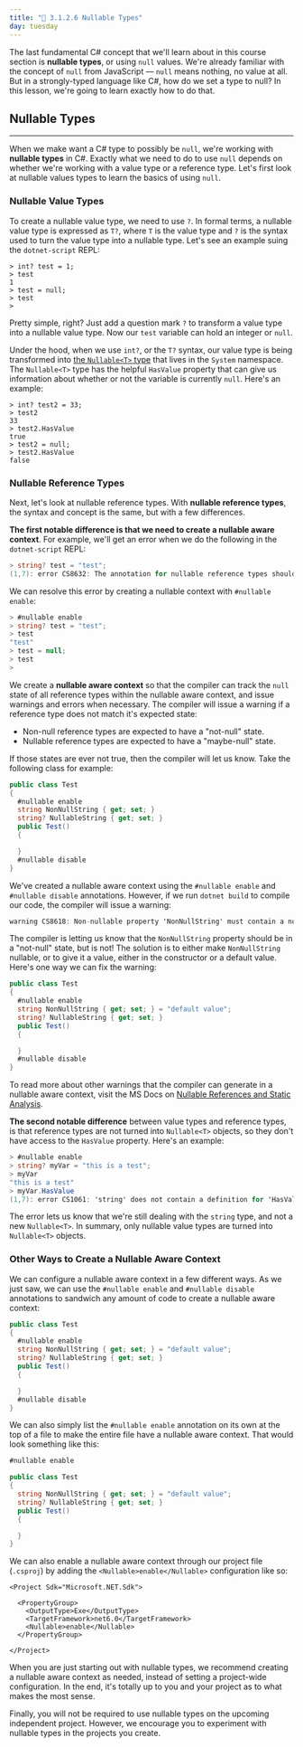 ```yaml
---
title: "📓 3.1.2.6 Nullable Types"
day: tuesday
---
```


The last fundamental C# concept that we'll learn about in this course section is **nullable types**, or using `null` values. We're already familiar with the concept of `null` from JavaScript — `null` means nothing, no value at all. But in a strongly-typed language like C#, how do we set a type to null? In this lesson, we're going to learn exactly how to do that. 

## Nullable Types
---

When we make want a C# type to possibly be `null`, we're working with **nullable types** in C#. Exactly what we need to do to use `null` depends on whether we're working with a value type or a reference type. Let's first look at nullable values types to learn the basics of using `null`. 

### Nullable Value Types

To create a nullable value type, we need to use `?`. In formal terms, a nullable value type is expressed as `T?`, where `T` is the value type and `?` is the syntax used to turn the value type into a nullable type. Let's see an example suing the `dotnet-script` REPL:

```
> int? test = 1;
> test
1
> test = null;
> test
>
```

Pretty simple, right? Just add a question mark `?` to transform a value type into a nullable value type. Now our `test` variable can hold an integer or `null`. 

Under the hood, when we use `int?`, or the `T?` syntax, our value type is being transformed into [the `Nullable<T>` type](https://learn.microsoft.com/en-us/dotnet/api/system.nullable-1?view=net-6.0) that lives in the `System` namespace. The `Nullable<T>` type has the helpful `HasValue` property that can give us information about whether or not the variable is currently `null`. Here's an example:

```
> int? test2 = 33;
> test2
33
> test2.HasValue
true
> test2 = null;
> test2.HasValue
false
```

### Nullable Reference Types

Next, let's look at nullable reference types. With **nullable reference types**, the syntax and concept is the same, but with a few differences. 

**The first notable difference is that we need to create a nullable aware context**. For example, we'll get an error when we do the following in the `dotnet-script` REPL:

```csharp
> string? test = "test";
(1,7): error CS8632: The annotation for nullable reference types should only be used in code within a '#nullable' annotations context.
```

We can resolve this error by creating a nullable context with `#nullable enable`:

```csharp
> #nullable enable
> string? test = "test";
> test
"test"
> test = null;
> test
>
```

We create a **nullable aware context** so that the compiler can track the `null` state of all reference types within the nullable aware context, and issue warnings and errors when necessary. The compiler will issue a warning if a reference type does not match it's expected state:

* Non-null reference types are expected to have a "not-null" state.
* Nullable reference types are expected to have a "maybe-null" state. 

If those states are ever not true, then the compiler will let us know. Take the following class for example:

```csharp
public class Test
{
  #nullable enable
  string NonNullString { get; set; }
  string? NullableString { get; set; }
  public Test()
  {

  }
  #nullable disable
}
```

We've created a nullable aware context using the `#nullable enable` and `#nullable disable` annotations. However, if we run `dotnet build` to compile our code, the compiler will issue a warning:

```csharp
warning CS8618: Non-nullable property 'NonNullString' must contain a non-null value when exiting constructor. Consider declaring the property as nullable. 
```

The compiler is letting us know that the `NonNullString` property should be in a "not-null" state, but is not! The solution is to either make `NonNullString` nullable, or to give it a value, either in the constructor or a default value. Here's one way we can fix the warning:

```csharp
public class Test
{
  #nullable enable
  string NonNullString { get; set; } = "default value";
  string? NullableString { get; set; }
  public Test()
  {

  }
  #nullable disable
}
```

To read more about other warnings that the compiler can generate in a nullable aware context, visit the MS Docs on [Nullable References and Static Analysis](https://learn.microsoft.com/en-us/dotnet/csharp/language-reference/builtin-types/nullable-reference-types#nullable-references-and-static-analysis).

**The second notable difference** between value types and reference types, is that reference types are not turned into `Nullable<T>` objects, so they don't have access to the `HasValue` property. Here's an example:

```csharp
> #nullable enable
> string? myVar = "this is a test";
> myVar
"this is a test"
> myVar.HasValue
(1,7): error CS1061: 'string' does not contain a definition for 'HasValue' and no accessible extension method 'HasValue' accepting a first argument of type 'string' could be found (are you missing a using directive or an assembly reference?)
```

The error lets us know that we're still dealing with the `string` type, and not a new `Nullable<T>`. In summary, only nullable value types are turned into `Nullable<T>` objects.

### Other Ways to Create a Nullable Aware Context

We can configure a nullable aware context in a few different ways. As we just saw, we can use the `#nullable enable` and `#nullable disable` annotations to sandwich any amount of code to create a nullable aware context:

```csharp
public class Test
{
  #nullable enable
  string NonNullString { get; set; } = "default value";
  string? NullableString { get; set; }
  public Test()
  {

  }
  #nullable disable
}
```

We can also simply list the `#nullable enable` annotation on its own at the top of a file to make the entire file have a nullable aware context. That would look something like this:

```csharp
#nullable enable

public class Test
{
  string NonNullString { get; set; } = "default value";
  string? NullableString { get; set; }
  public Test()
  {

  }
}
```

We can also enable a nullable aware context through our project file (`.csproj`) by adding the `<Nullable>enable</Nullable>` configuration like so:

```
<Project Sdk="Microsoft.NET.Sdk">

  <PropertyGroup>
    <OutputType>Exe</OutputType>
    <TargetFramework>net6.0</TargetFramework>
    <Nullable>enable</Nullable>
  </PropertyGroup>

</Project>
```

When you are just starting out with nullable types, we recommend creating a nullable aware context as needed, instead of setting a project-wide configuration. In the end, it's totally up to you and your project as to what makes the most sense. 

Finally, you will not be required to use nullable types on the upcoming independent project. However, we encourage you to experiment with nullable types in the projects you create. 
